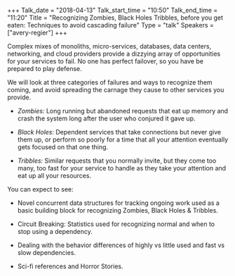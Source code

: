 +++
Talk_date = "2018-04-13"
Talk_start_time = "10:50"
Talk_end_time = "11:20"
Title = "Recognizing Zombies, Black Holes Tribbles, before you get eaten: Techniques to avoid cascading failure"
Type = "talk"
Speakers = ["avery-regier"]
+++

Complex mixes of monoliths, micro-services, databases, data centers, networking, and cloud providers provide a dizzying array of opportunities for your services to fail. No one has perfect failover, so you have be prepared to play defense.

We will look at three categories of failures and ways to recognize them coming, and avoid spreading the carnage they cause to other services you provide.

* *Zombies:* Long running but abandoned requests that eat up memory and crash the system long after the user who conjured it gave up.

* *Black Holes:* Dependent services that take connections but never give them up, or perform so poorly for a time that all your attention eventually gets focused on that one thing.

* *Tribbles:* Similar requests that you normally invite, but they come too many, too fast for your service to handle as they take your attention and eat up all your resources.

You can expect to see:

* Novel concurrent data structures for tracking ongoing work used as a basic building block for recognizing Zombies, Black Holes & Tribbles.

* Circuit Breaking: Statistics used for recognizing normal and when to stop using a dependency.

* Dealing with the behavior differences of highly vs little used and fast vs slow dependencies.

* Sci-fi references and Horror Stories.
